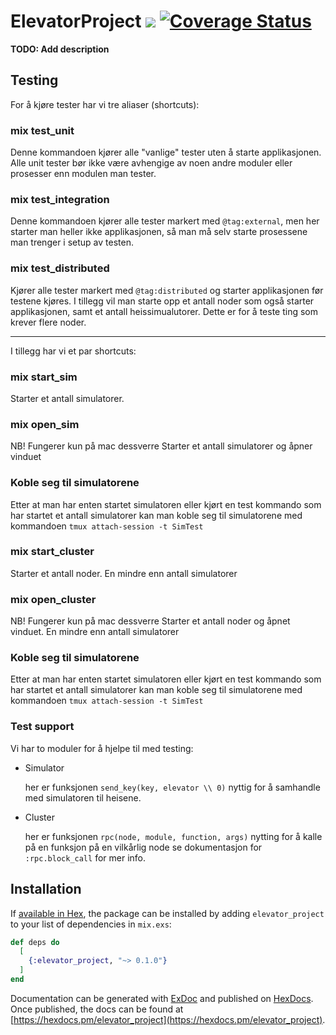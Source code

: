 # ElevatorProject ![](https://github.com/KSteinsland/TTK4145/workflows/Elixir%20CI/badge.svg) [![Coverage Status](https://coveralls.io/repos/github/KSteinsland/TTK4145/badge.svg?branch=main&t=jZrpDf)](https://coveralls.io/github/KSteinsland/TTK4145?branch=main)
**TODO: Add description**


## Testing

For å kjøre tester har vi tre aliaser (shortcuts):

### mix test_unit
  Denne kommandoen kjører alle "vanlige" tester uten å starte applikasjonen.
  Alle unit tester bør ikke være avhengige av noen andre moduler eller prosesser enn modulen man tester.
  
### mix test_integration
  Denne kommandoen kjører alle tester markert med `@tag:external`, men her starter man heller ikke applikasjonen, 
  så man må selv starte prosessene man trenger i setup av testen.

### mix test_distributed
  Kjører alle tester markert med `@tag:distributed` og starter applikasjonen før testene kjøres.
  I tillegg vil man starte opp et antall noder som også starter applikasjonen, samt et antall heissimualutorer.
  Dette er for å teste ting som krever flere noder.

---

I tillegg har vi et par shortcuts:

### mix start_sim
  Starter et antall simulatorer.

### mix open_sim
  NB! Fungerer kun på mac dessverre
  Starter et antall simulatorer og åpner vinduet 

### Koble seg til simulatorene

  Etter at man har enten startet simulatoren eller kjørt en test kommando som har startet et antall simulatorer kan man koble seg til simulatorene
  med kommandoen `tmux attach-session -t SimTest`

### mix start_cluster
  Starter et antall noder. En mindre enn antall simulatorer 

### mix open_cluster
  NB! Fungerer kun på mac dessverre
  Starter et antall noder og åpnet vinduet. En mindre enn antall simulatorer 

### Koble seg til simulatorene

  Etter at man har enten startet simulatoren eller kjørt en test kommando som har startet et antall simulatorer kan man koble seg til simulatorene
  med kommandoen `tmux attach-session -t SimTest`

### Test support
  
  Vi har to moduler for å hjelpe til med testing:
  
  * Simulator
    
    her er funksjonen `send_key(key, elevator \\ 0)` nyttig for å samhandle med simulatoren til heisene.


  * Cluster
    
    her er funksjonen `rpc(node, module, function, args)` nytting for å kalle på en funksjon på en vilkårlig node
    se dokumentasjon for `:rpc.block_call` for mer info.
 


## Installation

If [available in Hex](https://hex.pm/docs/publish), the package can be installed
by adding `elevator_project` to your list of dependencies in `mix.exs`:

```elixir
def deps do
  [
    {:elevator_project, "~> 0.1.0"}
  ]
end
```

Documentation can be generated with [ExDoc](https://github.com/elixir-lang/ex_doc)
and published on [HexDocs](https://hexdocs.pm). Once published, the docs can
be found at [https://hexdocs.pm/elevator_project](https://hexdocs.pm/elevator_project).

